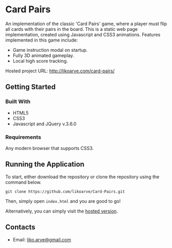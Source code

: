 # Card Pairs
An implementation of the classic 'Card Pairs' game, where a player must flip all cards with their pairs in the board. This is a static web page implementation, created using Javascript and CSS3 animations. Features implemented in this game include:
- Game instruction modal on startup.
- Fully 3D animated gameplay.
- Local high score tracking.

Hosted project URL: http://likoarve.com/card-pairs/

## Getting Started

### Built With
* HTML5
* CSS3
* Javascript and JQuery v.3.6.0

### Requirements
Any modern browser that supports CSS3.

## Running the Application
To start, either download the repository or clone the repository using the command below.
```
git clone https://github.com/likoarve/Card-Pairs.git
```
Then, simply open ``index.html`` and you are good to go!

Alternatively, you can simply visit the [hosted version](http://likoarve.com/card-pairs/).

## Contacts

- Email: liko.arve@gmail.com
